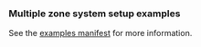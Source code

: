 
### Multiple zone system setup examples

See the [examples manifest](https://github.com/ActivitySim/activitysim/blob/master/activitysim/examples/example_manifest.yaml) for more information.
